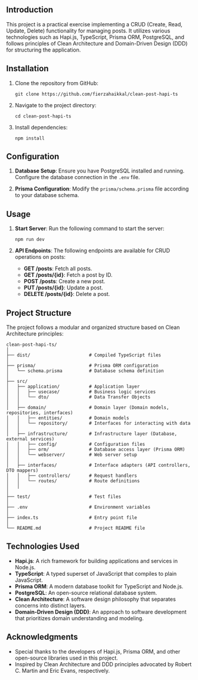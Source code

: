 ## Introduction

This project is a practical exercise implementing a CRUD (Create, Read, Update, Delete) functionality for managing posts. It utilizes various technologies such as Hapi.js, TypeScript, Prisma ORM, PostgreSQL, and follows principles of Clean Architecture and Domain-Driven Design (DDD) for structuring the application.

## Installation

1. Clone the repository from GitHub:

   ```
   git clone https://github.com/fierzahaikkal/clean-post-hapi-ts
   ```

2. Navigate to the project directory:

   ```
   cd clean-post-hapi-ts
   ```

3. Install dependencies:
   ```
   npm install
   ```

## Configuration

1. **Database Setup**: Ensure you have PostgreSQL installed and running. Configure the database connection in the `.env` file.

2. **Prisma Configuration**: Modify the `prisma/schema.prisma` file according to your database schema.

## Usage

1. **Start Server**: Run the following command to start the server:

   ```
   npm run dev
   ```

2. **API Endpoints**: The following endpoints are available for CRUD operations on posts:

   - **GET /posts**: Fetch all posts.
   - **GET /posts/{id}**: Fetch a post by ID.
   - **POST /posts**: Create a new post.
   - **PUT /posts/{id}**: Update a post.
   - **DELETE /posts/{id}**: Delete a post.

## Project Structure

The project follows a modular and organized structure based on Clean Architecture principles:

```
clean-post-hapi-ts/
│
├── dist/                      # Compiled TypeScript files
│
├── prisma/                    # Prisma ORM configuration
│   └── schema.prisma          # Database schema definition
│
├── src/
│   ├── application/           # Application layer
│   │   ├── usecase/           # Business logic services
│   │   └── dto/               # Data Transfer Objects
│   │
│   ├── domain/                # Domain layer (Domain models, repositories, interfaces)
│   │   ├── entities/          # Domain models
│   │   └── repository/        # Interfaces for interacting with data
│   │
│   ├── infrastructure/        # Infrastructure layer (Database, external services)
│   │   ├── config/            # Configuration files
│   │   ├── orm/               # Database access layer (Prisma ORM)
│   │   └── webserver/         # Web server setup
│   │
│   ├── interfaces/            # Interface adapters (API controllers, DTO mappers)
│   │   ├── controllers/       # Request handlers
│   │   └── routes/            # Route definitions
│   │
│
├── test/                      # Test files
│
├── .env                       # Environment variables
│
├── index.ts                   # Entry point file
│
└── README.md                  # Project README file
```

## Technologies Used

- **Hapi.js**: A rich framework for building applications and services in Node.js.
- **TypeScript**: A typed superset of JavaScript that compiles to plain JavaScript.
- **Prisma ORM**: A modern database toolkit for TypeScript and Node.js.
- **PostgreSQL**: An open-source relational database system.
- **Clean Architecture**: A software design philosophy that separates concerns into distinct layers.
- **Domain-Driven Design (DDD)**: An approach to software development that prioritizes domain understanding and modeling.

## Acknowledgments

- Special thanks to the developers of Hapi.js, Prisma ORM, and other open-source libraries used in this project.
- Inspired by Clean Architecture and DDD principles advocated by Robert C. Martin and Eric Evans, respectively.
